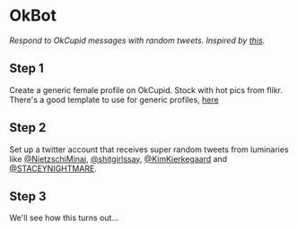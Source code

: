 # OkBot
_Respond to OkCupid messages with random tweets. Inspired by [this](http://jezebel.com/5984752/horseebooks-okc-account-proves-sad-point-about-online-dating-interaction)._


## Step 1
Create a generic female profile on OkCupid. Stock with hot pics from flikr. There's
a good template to use for generic profiles, [here](http://thoughtcatalog.com/2011/a-guide-to-writing-the-most-generic-okcupid-profile-ever/2/)

## Step 2
Set up a twitter account that receives super random tweets from luminaries like
[@NietzschiMinaj](https://twitter.com/NietzschiMinaj), [@shitgirlssay](https://twitter.com/shitgirlssay),
[@KimKierkegaard](https://twitter.com/KimKierkegaard) and [@STACEYNIGHTMARE](https://twitter.com/STACEYNIGHTMARE).

## Step 3
We'll see how this turns out...




